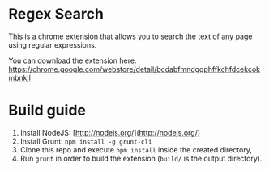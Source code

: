 Regex Search
============

This is a chrome extension that allows you to search the text of any page using regular expressions.

You can download the extension here: https://chrome.google.com/webstore/detail/bcdabfmndggphffkchfdcekcokmbnkjl

Build guide
===========
1. Install NodeJS: [http://nodejs.org/](http://nodejs.org/)
2. Install Grunt:
```npm install -g grunt-cli```
3. Clone this repo and execute ```npm install``` inside the created directory, 
4. Run ```grunt``` in order to build the extension (```build/``` is the output directory).
